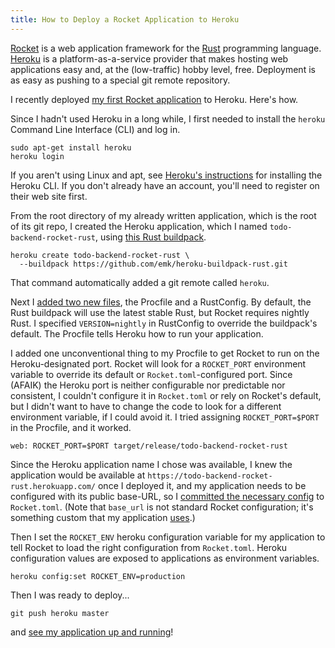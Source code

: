 ```yaml
---
title: How to Deploy a Rocket Application to Heroku
---
```


[Rocket](https://rocket.rs/) is a web application framework for the
[Rust](https://www.rust-lang.org/) programming language.
[Heroku](https://www.heroku.com/) is a platform-as-a-service provider that makes hosting
web applications easy and, at the (low-traffic) hobby level, free.
Deployment is as easy as pushing to a special git remote repository.

I recently deployed [my first Rocket application](https://gitlab.com/duelinmarkers/todo-backend-rocket-rust) to Heroku.
Here's how.

Since I hadn't used Heroku in a long while, I first needed to install the `heroku`
Command Line Interface (CLI) and log in.

```
sudo apt-get install heroku
heroku login
```

If you aren't using Linux and apt, see [Heroku's instructions](https://devcenter.heroku.com/articles/getting-started-with-ruby#set-up) for installing the Heroku CLI.
If you don't already have an account, you'll need to register on their web site first.

From the root directory of my already written application, which is the root of its git repo,
I created the Heroku application, which I named `todo-backend-rocket-rust`,
using [this Rust buildpack](https://github.com/emk/heroku-buildpack-rust).

```
heroku create todo-backend-rocket-rust \
  --buildpack https://github.com/emk/heroku-buildpack-rust.git
```

That command automatically added a git remote called `heroku`.

Next I [added two new files](https://gitlab.com/duelinmarkers/todo-backend-rocket-rust/commit/598e4dd716fa64c7ebde14a39d7049c2f7b07856), the Procfile and a RustConfig.
By default, the Rust buildpack will use the latest stable Rust,
but Rocket requires nightly Rust.
I specified `VERSION=nightly` in RustConfig to override the buildpack's default.
The Procfile tells Heroku how to run your application.

I added one unconventional thing to my Procfile to get Rocket to run on
the Heroku-designated port. Rocket will look for a `ROCKET_PORT` environment variable
to override its default or `Rocket.toml`-configured port.
Since (AFAIK) the Heroku port is neither configurable nor predictable nor consistent,
I couldn't configure it in `Rocket.toml` or rely on Rocket's default,
but I didn't want to have to change the code to look for a different environment variable,
if I could avoid it.
I tried assigning `ROCKET_PORT=$PORT` in the Procfile, and it worked.

```
web: ROCKET_PORT=$PORT target/release/todo-backend-rocket-rust
```

Since the Heroku application name I chose was available,
I knew the application would be available at
`https://todo-backend-rocket-rust.herokuapp.com/` once I deployed it,
and my application needs to be configured with its public base-URL,
so I [committed the necessary config](https://gitlab.com/duelinmarkers/todo-backend-rocket-rust/commit/640a437f07f3894608541ad075ba2963258abb95)
to `Rocket.toml`.
(Note that `base_url` is not standard Rocket configuration;
it's something custom that my application [uses](https://gitlab.com/duelinmarkers/todo-backend-rocket-rust/blob/640a437f07f3894608541ad075ba2963258abb95/src/main.rs#L18).)

Then I set the `ROCKET_ENV` heroku configuration variable for my application
to tell Rocket to load the right configuration from `Rocket.toml`.
Heroku configuration values are exposed to applications as environment variables.

```
heroku config:set ROCKET_ENV=production
```

Then I was ready to deploy...

```
git push heroku master
```

and [see my application up and running](https://www.todobackend.com/specs/index.html?https://todo-backend-rocket-rust.herokuapp.com/)!
